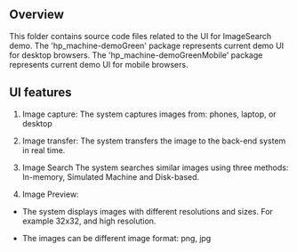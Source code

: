 ## Overview 
This folder contains source code files related to the UI for ImageSearch demo.
The 'hp_machine-demoGreen' package represents current demo UI for desktop browsers.
The 'hp_machine-demoGreenMobile' package represents current demo UI for mobile browsers.

## UI features
1. Image capture: The system captures images from: phones, laptop, or desktop

2. Image transfer: The system transfers the image to the back-end system in real time.

3. Image Search
	The system searches similar images using three methods: In-memory, Simulated Machine and Disk-based. 
5. Image Preview:
-	The system displays images with different resolutions and sizes. For example 32x32, and high resolution.

-	The images can be different image format: png, jpg

